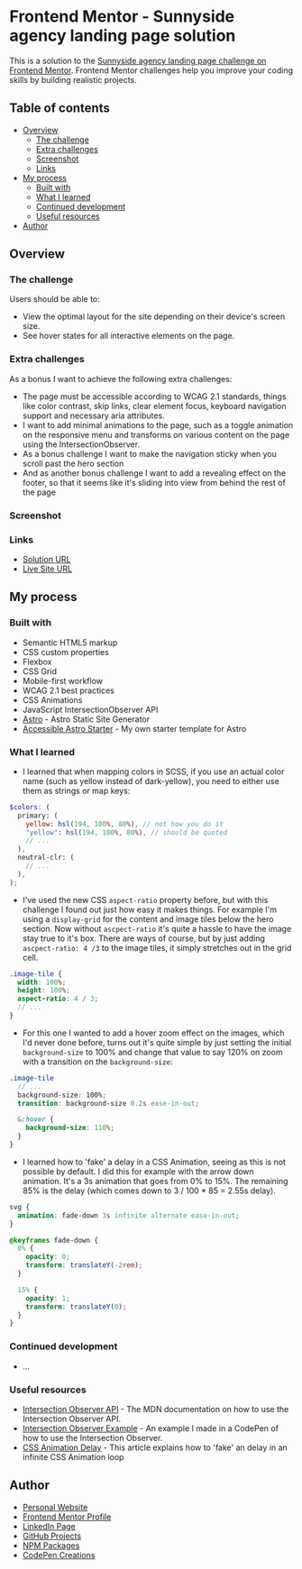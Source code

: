 # Frontend Mentor - Sunnyside agency landing page solution

This is a solution to the [Sunnyside agency landing page challenge on Frontend Mentor](https://www.frontendmentor.io/challenges/sunnyside-agency-landing-page-7yVs3B6ef). Frontend Mentor challenges help you improve your coding skills by building realistic projects.

## Table of contents

- [Overview](#overview)
  - [The challenge](#the-challenge)
  - [Extra challenges](#extra-challenges)
  - [Screenshot](#screenshot)
  - [Links](#links)
- [My process](#my-process)
  - [Built with](#built-with)
  - [What I learned](#what-i-learned)
  - [Continued development](#continued-development)
  - [Useful resources](#useful-resources)
- [Author](#author)

## Overview

### The challenge

Users should be able to:

- View the optimal layout for the site depending on their device's screen size.
- See hover states for all interactive elements on the page.

### Extra challenges

As a bonus I want to achieve the following extra challenges:

- The page must be accessible according to WCAG 2.1 standards, things like color contrast, skip links, clear element focus, keyboard navigation support and necessary aria attributes.
- I want to add minimal animations to the page, such as a toggle animation on the responsive menu and transforms on various content on the page using the IntersectionObserver.
- As a bonus challenge I want to make the navigation sticky when you scroll past the hero section
- And as another bonus challenge I want to add a revealing effect on the footer, so that it seems like it's sliding into view from behind the rest of the page

### Screenshot

<!-- ![](./public/assets/social-image-preview.png) -->

### Links

- [Solution URL]()
- [Live Site URL]()

## My process

### Built with

- Semantic HTML5 markup
- CSS custom properties
- Flexbox
- CSS Grid
- Mobile-first workflow
- WCAG 2.1 best practices
- CSS Animations
- JavaScript IntersectionObserver API
- [Astro](https://astro.build) - Astro Static Site Generator
- [Accessible Astro Starter](https://github.com/markteekman/accessible-astro-starter) - My own starter template for Astro

### What I learned

- I learned that when mapping colors in SCSS, if you use an actual color name (such as yellow instead of dark-yellow), you need to either use them as strings or map keys:

```scss
$colors: (
  primary: (
    yellow: hsl(194, 100%, 80%), // not how you do it
    "yellow": hsl(194, 100%, 80%), // should be quoted
    // ...
  ),
  neutral-clr: (
    // ...
  ),
);
```

- I've used the new CSS `aspect-ratio` property before, but with this challenge I found out just how easy it makes things. For example I'm using a `display-grid` for the content and image tiles below the hero section. Now without `ascpect-ratio` it's quite a hassle to have the image stay true to it's box. There are ways of course, but by just adding `ascpect-ratio: 4 /3` to the image tiles, it simply stretches out in the grid cell.

```scss
.image-tile {
  width: 100%;
  height: 100%;
  aspect-ratio: 4 / 3;
  // ...
}
```

- For this one I wanted to add a hover zoom effect on the images, which I'd never done before, turns out it's quite simple by just setting the initial `background-size` to 100% and change that value to say 120% on zoom with a transition on the `background-size`:

```scss
.image-tile
  // ...
  background-size: 100%;
  transition: background-size 0.2s ease-in-out;

  &:hover {
    background-size: 110%;
  }
}
```

- I learned how to 'fake' a delay in a CSS Animation, seeing as this is not possible by default. I did this for example with the arrow down animation. It's a 3s animation that goes from 0% to 15%. The remaining 85% is the delay (which comes down to 3 / 100 * 85 = 2.55s delay).

```scss
svg {
  animation: fade-down 3s infinite alternate ease-in-out;
}

@keyframes fade-down {
  0% {
    opacity: 0;
    transform: translateY(-2rem);
  }

  15% {
    opacity: 1;
    transform: translateY(0);
  }
}
```

### Continued development

- ...

### Useful resources

- [Intersection Observer API](https://developer.mozilla.org/en-US/docs/Web/API/Intersection_Observer_API) - The MDN documentation on how to use the Intersection Observer API.
- [Intersection Observer Example](https://codepen.io/markteekman/pen/jOyXKpE) - An example I made in a CodePen of how to use the Intersection Observer.
- [CSS Animation Delay](https://allurewebsolutions.com/repeat-css3-animation-with-delay) - This article explains how to 'fake' an delay in an infinite CSS Animation loop

## Author

- [Personal Website](https://www.markteekman.nl)
- [Frontend Mentor Profile](https://www.frontendmentor.io/profile/markteekman)
- [LinkedIn Page](https://nl.linkedin.com/in/markteekman)
- [GitHub Projects](https://github.com/markteekman)
- [NPM Packages](https://www.npmjs.com/~markteekman)
- [CodePen Creations](https://codepen.io/markteekman)
